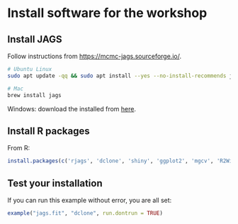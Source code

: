 # Install software for the workshop

## Install JAGS

Follow instructions from <https://mcmc-jags.sourceforge.io/>.

```bash
# Ubuntu Linux
sudo apt update -qq && sudo apt install --yes --no-install-recommends jags

# Mac
brew install jags
```

Windows: download the installed from [here](https://sourceforge.net/projects/mcmc-jags/files/JAGS/4.x/Windows/).

## Install R packages

From R:

```R
install.packages(c('rjags', 'dclone', 'shiny', 'ggplot2', 'mgcv', 'R2WinBUGS'))
```

## Test your installation

If you can run this example without error, you are all set:

```R
example("jags.fit", "dclone", run.dontrun = TRUE)
```
